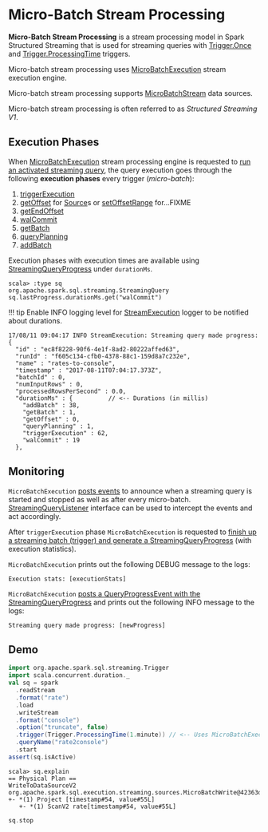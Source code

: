 # Micro-Batch Stream Processing

**Micro-Batch Stream Processing** is a stream processing model in Spark Structured Streaming that is used for streaming queries with [Trigger.Once](../Trigger.md#Once) and [Trigger.ProcessingTime](../Trigger.md#ProcessingTime) triggers.

Micro-batch stream processing uses [MicroBatchExecution](MicroBatchExecution.md) stream execution engine.

Micro-batch stream processing supports [MicroBatchStream](../MicroBatchStream.md) data sources.

Micro-batch stream processing is often referred to as *Structured Streaming V1*.

## Execution Phases

When [MicroBatchExecution](MicroBatchExecution.md) stream processing engine is requested to [run an activated streaming query](MicroBatchExecution.md#runActivatedStream), the query execution goes through the following **execution phases** every trigger (_micro-batch_):

1. [triggerExecution](MicroBatchExecution.md#runActivatedStream-triggerExecution)
1. [getOffset](MicroBatchExecution.md#constructNextBatch-getOffset) for [Source](../Source.md)s or [setOffsetRange](#MicroBatchExecution.md#constructNextBatch-setOffsetRange) for...FIXME
1. [getEndOffset](MicroBatchExecution.md#constructNextBatch-getEndOffset)
1. [walCommit](MicroBatchExecution.md#constructNextBatch-walCommit)
1. [getBatch](MicroBatchExecution.md#runBatch-getBatch)
1. [queryPlanning](MicroBatchExecution.md#runBatch-queryPlanning)
1. [addBatch](MicroBatchExecution.md#runBatch-addBatch)

Execution phases with execution times are available using [StreamingQueryProgress](../StreamingQuery.md#lastProgress) under `durationMs`.

```text
scala> :type sq
org.apache.spark.sql.streaming.StreamingQuery
sq.lastProgress.durationMs.get("walCommit")
```

!!! tip
    Enable INFO logging level for [StreamExecution](../StreamExecution.md#logging) logger to be notified about durations.

```text
17/08/11 09:04:17 INFO StreamExecution: Streaming query made progress: {
  "id" : "ec8f8228-90f6-4e1f-8ad2-80222affed63",
  "runId" : "f605c134-cfb0-4378-88c1-159d8a7c232e",
  "name" : "rates-to-console",
  "timestamp" : "2017-08-11T07:04:17.373Z",
  "batchId" : 0,
  "numInputRows" : 0,
  "processedRowsPerSecond" : 0.0,
  "durationMs" : {          // <-- Durations (in millis)
    "addBatch" : 38,
    "getBatch" : 1,
    "getOffset" : 0,
    "queryPlanning" : 1,
    "triggerExecution" : 62,
    "walCommit" : 19
  },
```

## Monitoring

`MicroBatchExecution` [posts events](../monitoring/ProgressReporter.md#postEvent) to announce when a streaming query is started and stopped as well as after every micro-batch. [StreamingQueryListener](../monitoring/StreamingQueryListener.md) interface can be used to intercept the events and act accordingly.

After `triggerExecution` phase `MicroBatchExecution` is requested to [finish up a streaming batch (trigger) and generate a StreamingQueryProgress](../monitoring/ProgressReporter.md#finishTrigger) (with execution statistics).

`MicroBatchExecution` prints out the following DEBUG message to the logs:

```text
Execution stats: [executionStats]
```

`MicroBatchExecution` [posts a QueryProgressEvent with the StreamingQueryProgress](../monitoring/ProgressReporter.md#updateProgress) and prints out the following INFO message to the logs:

```text
Streaming query made progress: [newProgress]
```

## Demo

```scala
import org.apache.spark.sql.streaming.Trigger
import scala.concurrent.duration._
val sq = spark
  .readStream
  .format("rate")
  .load
  .writeStream
  .format("console")
  .option("truncate", false)
  .trigger(Trigger.ProcessingTime(1.minute)) // <-- Uses MicroBatchExecution for execution
  .queryName("rate2console")
  .start
assert(sq.isActive)
```

```text
scala> sq.explain
== Physical Plan ==
WriteToDataSourceV2 org.apache.spark.sql.execution.streaming.sources.MicroBatchWrite@42363db7
+- *(1) Project [timestamp#54, value#55L]
   +- *(1) ScanV2 rate[timestamp#54, value#55L]
```

```scala
sq.stop
```
